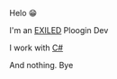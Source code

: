 Helo 😁

I'm an [EXILED](https://discord.gg/PyUkWTg) Ploogin Dev

I work with [C#](https://docs.microsoft.com/en-us/dotnet/csharp/)

And nothing. Bye
